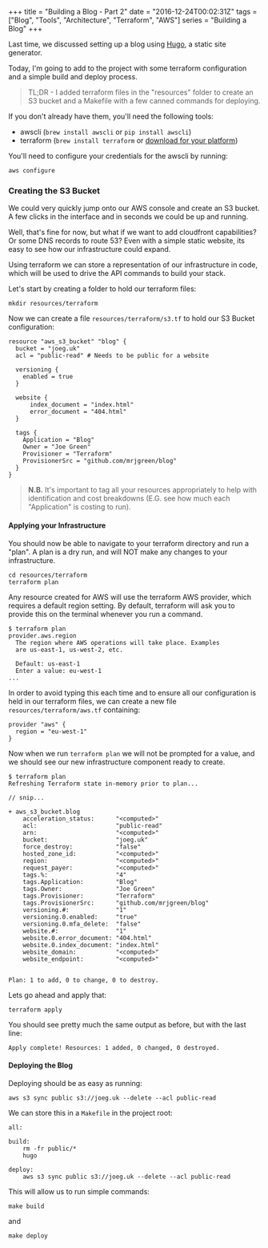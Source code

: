 +++
title = "Building a Blog - Part 2"
date = "2016-12-24T00:02:31Z"
tags = ["Blog", "Tools", "Architecture", "Terraform", "AWS"]
series = "Building a Blog"
+++

Last time, we discussed setting up a blog using [Hugo](https://gohugo.io), a static site generator.

Today, I'm going to add to the project with some terraform configuration and a simple
build and deploy process.

> TL;DR - I added terraform files in the "resources" folder to create an S3 bucket 
and a Makefile with a few canned commands for deploying.

If you don't already have them, you'll need the following tools:

* awscli (`brew install awscli` or `pip install awscli`)
* terraform (`brew install terraform` or [download for your platform](https://www.terraform.io/downloads.html))

You'll need to configure your credentials for the awscli by running:

    aws configure

### Creating the S3 Bucket

We could very quickly jump onto our AWS console and create an S3 bucket. A few clicks in the
interface and in seconds we could be up and running.

Well, that's fine for now, but what if we want to add cloudfront capabilities? Or some DNS 
records to route 53? Even with a simple static website, its easy to see how our infrastructure
could expand.

Using terraform we can store a representation of our infrastructure in code, which will be
used to drive the API commands to build your stack.

Let's start by creating a folder to hold our terraform files:

    mkdir resources/terraform

Now we can create a file `resources/terraform/s3.tf` to hold our S3 Bucket configuration:

~~~
resource "aws_s3_bucket" "blog" {
  bucket = "joeg.uk"
  acl = "public-read" # Needs to be public for a website

  versioning {
    enabled = true
  }
  
  website {
      index_document = "index.html"
      error_document = "404.html"
  }

  tags {
    Application = "Blog"
    Owner = "Joe Green"
    Provisioner = "Terraform"
    ProvisionerSrc = "github.com/mrjgreen/blog"
  }
}
~~~

> **N.B.** It's important to tag all your resources appropriately to help with identification
and cost breakdowns (E.G. see how much each "Application" is costing to run).

#### Applying your Infrastructure

You should now be able to navigate to your terraform directory and run a "plan". 
A plan is a dry run, and will NOT make any changes to your infrastructure.

    cd resources/terraform
    terraform plan

Any resource created for AWS will use the terraform AWS provider, which requires a 
default region setting. By default, terraform will ask you to provide this on
the terminal whenever you run a command.

~~~
$ terraform plan
provider.aws.region
  The region where AWS operations will take place. Examples
  are us-east-1, us-west-2, etc.

  Default: us-east-1
  Enter a value: eu-west-1
...
~~~

In order to avoid typing this each time and to ensure all our configuration is held
in our terraform files, we can create a new file `resources/terraform/aws.tf` containing:

~~~
provider "aws" {
  region = "eu-west-1"
}
~~~

Now when we run `terraform plan` we will not be prompted for a value, and we should see
our new infrastructure component ready to create.

~~~
$ terraform plan
Refreshing Terraform state in-memory prior to plan...

// snip...

+ aws_s3_bucket.blog
    acceleration_status:      "<computed>"
    acl:                      "public-read"
    arn:                      "<computed>"
    bucket:                   "joeg.uk"
    force_destroy:            "false"
    hosted_zone_id:           "<computed>"
    region:                   "<computed>"
    request_payer:            "<computed>"
    tags.%:                   "4"
    tags.Application:         "Blog"
    tags.Owner:               "Joe Green"
    tags.Provisioner:         "Terraform"
    tags.ProvisionerSrc:      "github.com/mrjgreen/blog"
    versioning.#:             "1"
    versioning.0.enabled:     "true"
    versioning.0.mfa_delete:  "false"
    website.#:                "1"
    website.0.error_document: "404.html"
    website.0.index_document: "index.html"
    website_domain:           "<computed>"
    website_endpoint:         "<computed>"


Plan: 1 to add, 0 to change, 0 to destroy.
~~~

Lets go ahead and apply that:

    terraform apply
    
You should see pretty much the same output as before, but with the last line:
    
    Apply complete! Resources: 1 added, 0 changed, 0 destroyed.


#### Deploying the Blog

Deploying should be as easy as running:

    aws s3 sync public s3://joeg.uk --delete --acl public-read

We can store this in a `Makefile` in the project root:

~~~
all:

build:
	rm -fr public/*
	hugo

deploy:
	aws s3 sync public s3://joeg.uk --delete --acl public-read
~~~

This will allow us to run simple commands:

    make build

and

    make deploy